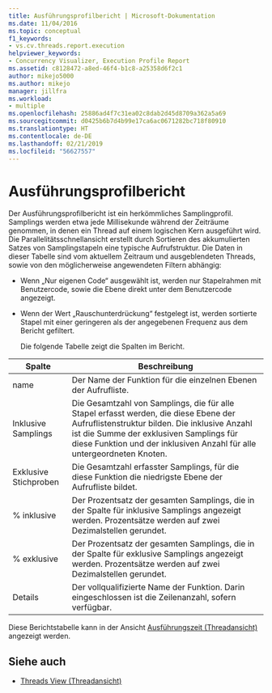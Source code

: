 ```yaml
---
title: Ausführungsprofilbericht | Microsoft-Dokumentation
ms.date: 11/04/2016
ms.topic: conceptual
f1_keywords:
- vs.cv.threads.report.execution
helpviewer_keywords:
- Concurrency Visualizer, Execution Profile Report
ms.assetid: c8128472-a8ed-46f4-b1c8-a25358d6f2c1
author: mikejo5000
ms.author: mikejo
manager: jillfra
ms.workload:
- multiple
ms.openlocfilehash: 25886ad4f7c31ea02c8dab2d45d8709a362a5a69
ms.sourcegitcommit: d0425b6b7d4b99e17ca6ac0671282bc718f80910
ms.translationtype: HT
ms.contentlocale: de-DE
ms.lasthandoff: 02/21/2019
ms.locfileid: "56627557"
---
```

# <a name="execution-profile-report"></a>Ausführungsprofilbericht
Der Ausführungsprofilbericht ist ein herkömmliches Samplingprofil. Samplings werden etwa jede Millisekunde während der Zeiträume genommen, in denen ein Thread auf einem logischen Kern ausgeführt wird. Die Parallelitätsschnellansicht erstellt durch Sortieren des akkumulierten Satzes von Samplingstapeln eine typische Aufrufstruktur. Die Daten in dieser Tabelle sind vom aktuellem Zeitraum und ausgeblendeten Threads, sowie von den möglicherweise angewendeten Filtern abhängig:

- Wenn „Nur eigenen Code“ ausgewählt ist, werden nur Stapelrahmen mit Benutzercode, sowie die Ebene direkt unter dem Benutzercode angezeigt.

- Wenn der Wert „Rauschunterdrückung“ festgelegt ist, werden sortierte Stapel mit einer geringeren als der angegebenen Frequenz aus dem Bericht gefiltert.

  Die folgende Tabelle zeigt die Spalten im Bericht.

|Spalte|Beschreibung|
|------------|-----------------|
|name|Der Name der Funktion für die einzelnen Ebenen der Aufrufliste.|
|Inklusive Samplings|Die Gesamtzahl von Samplings, die für alle Stapel erfasst werden, die diese Ebene der Aufruflistenstruktur bilden. Die inklusive Anzahl ist die Summe der exklusiven Samplings für diese Funktion und der inklusiven Anzahl für alle untergeordneten Knoten.|
|Exklusive Stichproben|Die Gesamtzahl erfasster Samplings, für die diese Funktion die niedrigste Ebene der Aufrufliste bildet.|
|% inklusive|Der Prozentsatz der gesamten Samplings, die in der Spalte für inklusive Samplings angezeigt werden. Prozentsätze werden auf zwei Dezimalstellen gerundet.|
|% exklusive|Der Prozentsatz der gesamten Samplings, die in der Spalte für exklusive Samplings angezeigt werden. Prozentsätze werden auf zwei Dezimalstellen gerundet.|
|Details|Der vollqualifizierte Name der Funktion. Darin eingeschlossen ist die Zeilenanzahl, sofern verfügbar.|

 Diese Berichtstabelle kann in der Ansicht [Ausführungszeit (Threadansicht)](../profiling/execution-time-threads-view.md) angezeigt werden.

## <a name="see-also"></a>Siehe auch
- [Threads View (Threadansicht)](../profiling/threads-view-parallel-performance.md)